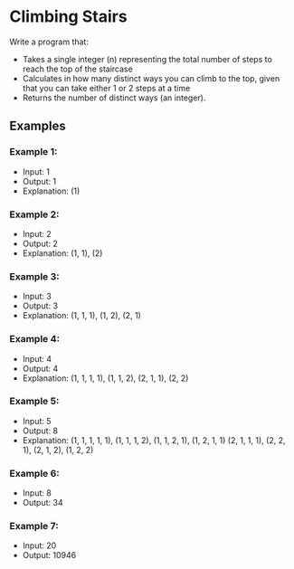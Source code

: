 # Climbing Stairs

Write a program that:

- Takes a single integer (n) representing the total number of steps to reach the top of the staircase
- Calculates in how many distinct ways you can climb to the top, given that you can take either 1 or 2 steps at a time
- Returns the number of distinct ways (an integer).

## Examples

### Example 1:

- Input: 1
- Output: 1
- Explanation: (1)

### Example 2:

- Input: 2
- Output: 2
- Explanation: (1, 1), (2)

### Example 3:

- Input: 3
- Output: 3
- Explanation: (1, 1, 1), (1, 2), (2, 1)

### Example 4:

- Input: 4
- Output: 4
- Explanation: (1, 1, 1, 1), (1, 1, 2), (2, 1, 1), (2, 2)

### Example 5:

- Input: 5
- Output: 8
- Explanation: (1, 1, 1, 1, 1), (1, 1, 1, 2), (1, 1, 2, 1), (1, 2, 1, 1) (2, 1, 1, 1), (2, 2, 1), (2, 1, 2), (1, 2, 2)

### Example 6:

- Input: 8
- Output: 34

### Example 7:

- Input: 20
- Output: 10946
